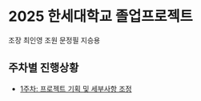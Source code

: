 # **2025 한세대학교 졸업프로젝트**
조장 최인영
조원 문정필 지승용

## **주차별 진행상황**
- [1주차: 프로젝트 기획 및 세부사항 조정](https://github.com/dlsdud01/2025_Graduate_Project/wiki/2025_%EC%A1%B8%EC%97%85%ED%94%84%EB%A1%9C%EC%A0%9D%ED%8A%B8_1_%EA%B8%B0%ED%9A%8D%EC%84%9C)

